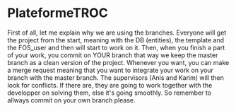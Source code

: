 # PlateformeTROC
First of all, let me explain why we are using the branches.
Everyone will get the project from the start, meaning with the DB (entities), the template and the FOS_user and then will start to work on it.
Then, when you finish a part of your work, you commit on YOUR branch that way we keep the master branch as a clean version of the project.
Whenever you want, you can make a merge request meaning that you want to integrate your work on your branch with the master branch.
The supervisors (Anis and Karim) will then look for conflicts. If there are, they are going to work together with the developper on solving them, else it's going smoothly.
So remember to allways commit on your own branch please.
